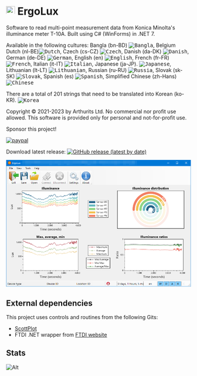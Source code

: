 # <img src="ErgoLux/images/logo@24.png?raw=true" height="24" width="24"> ErgoLux
Software to read multi-point measurement data from Konica Minolta's illuminance meter T-10A. Built using C# (WinForms) in .NET 7.

Available in the following cultures: Bangla (bn-BD) <kbd><img title="Bangla" alt="Bangla" src="https://cdn.staticaly.com/gh/hjnilsson/country-flags/master/svg/bd.svg" width="22"></kbd>, Belgium Dutch (nl-BE)<kbd><img title="Dutch" alt="Dutch" src="https://cdn.staticaly.com/gh/hjnilsson/country-flags/master/svg/be.svg" width="22"></kbd>, Czech (cs-CZ) <kbd><img title="Czech" alt="Czech" src="https://cdn.staticaly.com/gh/hjnilsson/country-flags/master/svg/cz.svg" width="22"></kbd>, Danish (da-DK) <kbd><img title="Danish" alt="Danish" src="https://cdn.staticaly.com/gh/hjnilsson/country-flags/master/svg/dk.svg" width="22"></kbd>, German (de-DE) <kbd><img title="German" alt="German" src="https://cdn.staticaly.com/gh/hjnilsson/country-flags/master/svg/de.svg" width="22"></kbd>, English (en) <kbd><img title="English" alt="English" src="https://cdn.staticaly.com/gh/hjnilsson/country-flags/master/svg/gb.svg" width="22"></kbd>, French (fr-FR)<kbd><img title="French" alt="French" src="https://cdn.staticaly.com/gh/hjnilsson/country-flags/master/svg/fr.svg" width="22"></kbd>, Italian (it-IT) <kbd><img title="Italian" alt="Italian" src="https://cdn.staticaly.com/gh/hjnilsson/country-flags/master/svg/it.svg" width="22"></kbd>, Japanese (ja-JP). <kbd><img title="Japanese" alt="Japanese" src="https://cdn.staticaly.com/gh/hjnilsson/country-flags/master/svg/jp.svg" width="22"></kbd>, Lithuanian (lt-LT) <kbd><img title="Lithuanian" alt="Lithuanian" src="https://cdn.staticaly.com/gh/hjnilsson/country-flags/master/svg/lt.svg" width="22"></kbd>, Russian (ru-RU) <kbd><img title="Russia" alt="Russia" src="https://cdn.staticaly.com/gh/hjnilsson/country-flags/master/svg/ru.svg" width="22"></kbd>, Slovak (sk-SK) <kbd><img title="Slovak" alt="Slovak" src="https://cdn.staticaly.com/gh/hjnilsson/country-flags/master/svg/sk.svg" width="22"></kbd>, Spanish (es) <kbd><img title="Spanish" alt="Spanish" src="https://cdn.staticaly.com/gh/hjnilsson/country-flags/master/svg/es.svg" width="22"></kbd>, Simplified Chinese (zh-Hans) <kbd><img title="Chinese" alt="Chinese" src="https://cdn.staticaly.com/gh/hjnilsson/country-flags/master/svg/cn.svg" width="22"></kbd>

There are a total of 201 strings that need to be translated into Korean (ko-KR). <kbd><img title="Korea" alt="Korea" src="https://cdn.staticaly.com/gh/hjnilsson/country-flags/master/svg/kr.svg" width="22"></kbd>

Copyright © 2021-2023 by Arthurits Ltd. No commercial nor profit use allowed. This software is provided only for personal and not-for-profit use.

Sponsor this project!

[![paypal](https://www.paypalobjects.com/en_US/i/btn/btn_donateCC_LG.gif)](https://www.paypal.com/paypalme/ArthuritsLtd)

Download latest release: [![GitHub release (latest by date)](https://img.shields.io/github/v/release/arthurits/ErgoLux?include_prereleases)](https://github.com/arthurits/ErgoLux/releases)

![Screenshot](/ErgoLux/images/screenshot07.png?raw=true "ErgoLux GUI")

## External dependencies
This project uses controls and routines from the following Gits:
* [ScottPlot](https://github.com/ScottPlot/ScottPlot)
* FTDI .NET wrapper from [FTDI website](https://ftdichip.com/wp-content/uploads/2020/07/FTD2XX_NET.zip)

## Stats
![Alt](https://repobeats.axiom.co/api/embed/8a48c3dcfbc2dd7fba3a5913be7c20d29bb561b9.svg "Repobeats analytics image")
